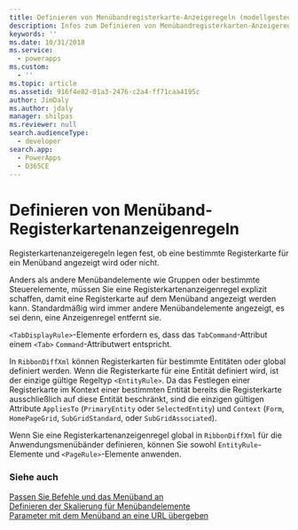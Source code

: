 ```yaml
---
title: Definieren von Menübandregisterkarte-Anzeigeregeln (modellgesteuerte Apps) | Microsoft Docs
description: Infos zum Definieren von Menübandregisterkarten-Anzeigeregeln.
keywords: ''
ms.date: 10/31/2018
ms.service:
  - powerapps
ms.custom:
  - ''
ms.topic: article
ms.assetid: 916f4e82-01a3-2476-c2a4-ff71caa4195c
author: JimDaly
ms.author: jdaly
manager: shilpas
ms.reviewer: null
search.audienceType:
  - developer
search.app:
  - PowerApps
  - D365CE
---
```


# <a name="define-ribbon-tab-display-rules"></a>Definieren von Menüband-Registerkartenanzeigenregeln

<!-- https://docs.microsoft.com/en-us/dynamics365/customer-engagement/developer/customize-dev/define-ribbon-tab-display-rules -->

Registerkartenanzeigeregeln legen fest, ob eine bestimmte Registerkarte für ein Menüband angezeigt wird oder nicht.  
  
 Anders als andere Menübandelemente wie Gruppen oder bestimmte Steuerelemente, müssen Sie eine Registerkartenanzeigenregel explizit schaffen, damit eine Registerkarte auf dem Menüband angezeigt werden kann. Standardmäßig wird immer andere Menübandelemente angezeigt, es sei denn, eine Anzeigenregel entfernt sie.  
  
 `<TabDisplayRule>`-Elemente erfordern es, dass das `TabCommand`-Attribut einem `<Tab>` `Command`-Attributwert entspricht.  
  
 In `RibbonDiffXml` können Registerkarten für bestimmte Entitäten oder global definiert werden. Wenn die Registerkarte für eine Entität definiert wird, ist der einzige gültige Regeltyp `<EntityRule>`. Da das Festlegen einer Registerkarte im Kontext einer bestimmten Entität bereits die Registerkarte ausschließlich auf diese Entität beschränkt, sind die einzigen gültigen Attribute `AppliesTo` (`PrimaryEntity` oder `SelectedEntity`) und `Context` (`Form`, `HomePageGrid`, `SubGridStandard`, oder `SubGridAssociated`).  
  
 Wenn Sie eine Registerkartenanzeigenregel global in `RibbonDiffXml` für die Anwendungsmenübänder definieren, können Sie sowohl `EntityRule`-Elemente und `<PageRule>`-Elemente anwenden.  
  
### <a name="see-also"></a>Siehe auch  
 [Passen Sie Befehle und das Menüband an](customize-commands-ribbon.md)   
 [Definieren der Skalierung für Menübandelemente](define-scaling-ribbon-elements.md)   
 [Parameter mit dem Menüband an eine URL übergeben](pass-parameters-url-by-using-ribbon.md)